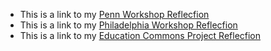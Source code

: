 


- This is a link to my [Penn Workshop Reflecfion](sydneybg6/sydneybg6.github.io/assignments/ENGL%1650_Penn%Workshop.pdf) 
- This is a link to my [Philadelphia Workshop Reflecfion](sydneybg6/sydneybg6.github.io/assignments/ENGL%1650_%Philadelphia%Workshop.pdf)
- This is a link to my [Education Commons Project Reflecfion](sydneybg6/sydneybg6.github.io/assignments/ENGL%1650_%EC%Project%Reflection.pdf)
